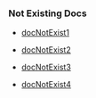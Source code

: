 ### Not Existing Docs

- [docNotExist1](docNotExist1.md)

- [docNotExist2](./docNotExist2.mdx)

- [docNotExist3](../docNotExist3.mdx)

- [docNotExist4](./subdir/docNotExist4.md)